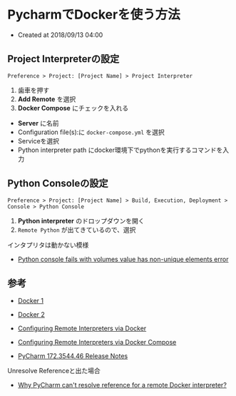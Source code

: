 
# PycharmでDockerを使う方法

* Created at 2018/09/13 04:00

## Project Interpreterの設定

`Preference > Project: [Project Name] > Project Interpreter`

1. 歯車を押す
2. **Add Remote** を選択
3. **Docker Compose** にチェックを入れる
  - **Server** に名前
  - Configuration file(s):に `docker-compose.yml` を選択
  - Serviceを選択
  - Python interpreter path にdocker環境下でpythonを実行するコマンドを入力


## Python Consoleの設定

`Preference > Project: [Project Name] > Build, Execution, Deployment > Console > Python Console`

1. **Python interpreter** のドロップダウンを開く  
2. `Remote Python` が出てきているので、選択


インタプリタは動かない模様

- [Python console fails with volumes value has non-unique elements error](https://youtrack.jetbrains.com/issue/PY-24971)

## 参考

- [Docker 1](https://www.jetbrains.com/help/pycharm/docker.html)
- [Docker 2](https://www.jetbrains.com/help/pycharm/docker-2.html)
- [Configuring Remote Interpreters via Docker](https://www.jetbrains.com/help/pycharm/configuring-remote-interpreters-via-docker.html)
- [Configuring Remote Interpreters via Docker Compose](https://www.jetbrains.com/help/pycharm/configuring-remote-interpreters-via-docker-compose.html)

- [PyCharm 172.3544.46 Release Notes](https://confluence.jetbrains.com/display/PYH/PyCharm+172.3544.46+Release+Notes)

Unresolve Referenceと出た場合

- [Why PyCharm can't resolve reference for a remote Docker interpreter?](https://intellij-support.jetbrains.com/hc/en-us/community/posts/115000373944-Why-PyCharm-can-t-resolve-reference-for-a-remote-Docker-interpreter-)
